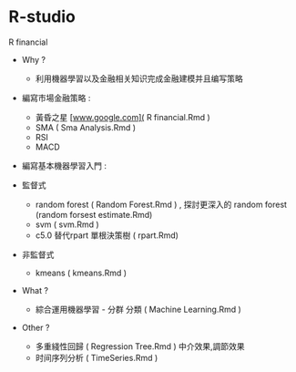 # R-studio
R financial 

- Why ?
   - 利用機器學習以及金融相关知识完成金融建模并且编写策略 

- 編寫市場金融策略 : 
   -  黃昏之星 [www.google.com]( R financial.Rmd )
   -  SMA ( Sma Analysis.Rmd )
   -  RSI
   -  MACD
- 編寫基本機器學習入門 : 
- 監督式
     - random forest ( Random Forest.Rmd ) , 探討更深入的 random forest (random forsest estimate.Rmd)
     - svm ( svm.Rmd ) 
     - c5.0 替代rpart 單根決策樹 ( rpart.Rmd)
- 非監督式
     - kmeans ( kmeans.Rmd )
- What ?
     - 綜合運用機器學習 - 分群 分類 ( Machine Learning.Rmd )
- Other ?
   - 多重綫性回歸 ( Regression Tree.Rmd ) 中介效果,調節效果
   - 时间序列分析 ( TimeSeries.Rmd )
